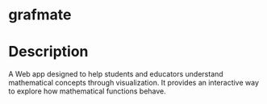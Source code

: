 # grafmate

# Description
A Web app designed to help students and educators understand 
mathematical concepts through visualization. It provides an
interactive way to explore how mathematical functions behave.
